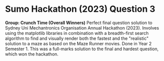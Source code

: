 # Sumo Hackathon (2023) Question 3
**Group: Crunch Time (Overall Winners)**
Perfect final question solution to Sydney Uni Mechantronics Organisation Annual Hackathon (2023). 
Involves using the matplotlib libraries in combination with a breadth-first search algorithm to find and visually render both the fastest and the "realistic" solution to a maze as based on the Maze Runner movies. 
Done in Year 2 Semester 1. This was a full-marks solution to the final and hardest question, which won the hackathon.
